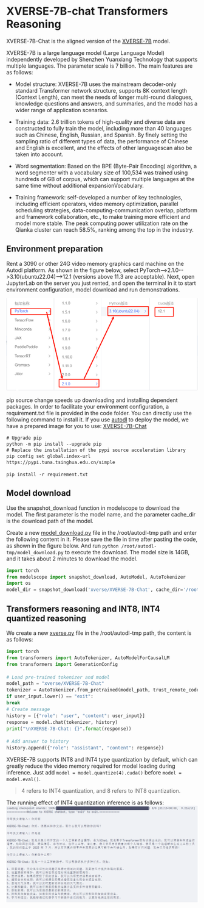 # XVERSE-7B-chat Transformers Reasoning

XVERSE-7B-Chat is the aligned version of the [XVERSE-7B](https://huggingface.co/xverse/XVERSE-7B) model.

XVERSE-7B is a large language model (Large Language Model) independently developed by Shenzhen Yuanxiang Technology that supports multiple languages. The parameter scale is 7 billion. The main features are as follows:

- Model structure: XVERSE-7B uses the mainstream decoder-only standard Transformer network structure, supports 8K context length (Context Length), can meet the needs of longer multi-round dialogues, knowledge questions and answers, and summaries, and the model has a wider range of application scenarios.

- Training data: 2.6 trillion tokens of high-quality and diverse data are constructed to fully train the model, including more than 40 languages ​​such as Chinese, English, Russian, and Spanish. By finely setting the sampling ratio of different types of data, the performance of Chinese and English is excellent, and the effects of other languages ​​can also be taken into account.
- Word segmentation: Based on the BPE (Byte-Pair Encoding) algorithm, a word segmenter with a vocabulary size of 100,534 was trained using hundreds of GB of corpus, which can support multiple languages ​​at the same time without additional expansionVocabulary.
- Training framework: self-developed a number of key technologies, including efficient operators, video memory optimization, parallel scheduling strategies, data-computing-communication overlap, platform and framework collaboration, etc., to make training more efficient and model more stable. The peak computing power utilization rate on the Qianka cluster can reach 58.5%, ranking among the top in the industry.

## Environment preparation

Rent a 3090 or other 24G video memory graphics card machine on the Autodl platform. As shown in the figure below, select PyTorch-->2.1.0-->3.10(ubuntu22.04)-->12.1 (versions above 11.3 are acceptable).
Next, open JupyterLab on the server you just rented, and open the terminal in it to start environment configuration, model download and run demonstrations.

![Open machine configuration selection](images/1.png)

pip source change speeds up downloading and installing dependent packages. In order to facilitate your environment configuration, a requirement.txt file is provided in the code folder. You can directly use the following command to install it. If you use [autodl](https://www.autodl.com/) to deploy the model, we have a prepared image for you to use: [XVERSE-7B-Chat](https://www.codewithgpu.com/i/datawhalechina/self-llm/XVERSE-7B-Chat)

```shell
# Upgrade pip
python -m pip install --upgrade pip
# Replace the installation of the pypi source acceleration library
pip config set global.index-url https://pypi.tuna.tsinghua.edu.cn/simple

pip install -r requirement.txt
``` 

## Model download

Use the snapshot_download function in modelscope to download the model. The first parameter is the model name, and the parameter cache_dir is the download path of the model.

Create a new [model_download.py](code/model_download.py) file in the /root/autodl-tmp path and enter the following content in it. Please save the file in time after pasting the code, as shown in the figure below. And run `python /root/autodl-tmp/model_download.py` to execute the download. The model size is 14GB, and it takes about 2 minutes to download the model.

```python
import torch
from modelscope import snapshot_download, AutoModel, AutoTokenizer
import os
model_dir = snapshot_download('xverse/XVERSE-7B-Chat', cache_dir='/root/autodl-tmp', revision='master')
``` 

## Transformers reasoning and INT8, INT4 quantized reasoning

We create a new [xverse.py](code/xverse.py) file in the /root/autodl-tmp path, the content is as follows:

```python
import torch
from transformers import AutoTokenizer, AutoModelForCausalLM
from transformers import GenerationConfig

# Load pre-trained tokenizer and model
model_path = "xverse/XVERSE-7B-Chat"
tokenizer = AutoTokenizer.from_pretrained(model_path, trust_remote_code=True) model = AutoModelForCausalLM.from_pretrained(model_path, torch_dtype=torch.float16, trust_remote_code=True).cuda() model.generation_config = GenerationConfig.from_pretrained(model_path) # Use INT8, INT4 for quantitative reasoning # model = model.quantize(8).cuda() model = model.quantize(4).cuda() model = model.eval() print("==============Welcome to XVERSE chatbot, type 'exit' to exit.=============") # Set up multiple rounds of dialogue while True: user_input = input("\nhandsome guyBeautiful girl please input: ")
if user_input.lower() == "exit":
break
# Create message
history = [{"role": "user", "content": user_input}]
response = model.chat(tokenizer, history)
print("\nXVERSE-7B-Chat: {}".format(response))

# Add answer to history
history.append({"role": "assistant", "content": response})

```

XVERSE-7B supports INT8 and INT4 type quantization by default, which can greatly reduce the video memory required for model loading during inference. Just add `model = model.quantize(4).cuda()` before `model = model.eval()`.

> 4 refers to INT4 quantization, and 8 refers to INT8 quantization.

The running effect of INT4 quantization inference is as follows:
![](images/6.png)